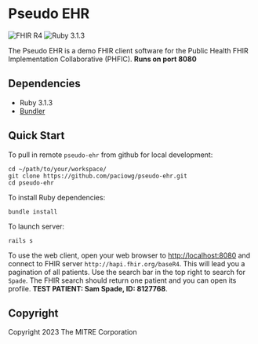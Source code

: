 # Pseudo EHR

![FHIR R4](https://img.shields.io/badge/FHIR-R4-orange)
![Ruby 3.1.3](https://img.shields.io/badge/Ruby-3.1.3-red)

The Pseudo EHR is a demo FHIR client software for the Public Health FHIR Implementation Collaborative (PHFIC). **Runs on port 8080**


## Dependencies
 - Ruby 3.1.3
 - [Bundler](https://bundler.io/)


## Quick Start

To pull in remote `pseudo-ehr` from github for local development:

```
cd ~/path/to/your/workspace/
git clone https://github.com/paciowg/pseudo-ehr.git
cd pseudo-ehr
```

To install Ruby dependencies:

```
bundle install
```

To launch server:

```
rails s
```

To use the web client, open your web browser to <http://localhost:8080> and connect to FHIR server `http://hapi.fhir.org/baseR4`. This will lead you a pagination of all patients. Use the search bar in the top right to search for `Spade`. The FHIR search should return one patient and you can open its profile. **TEST PATIENT: Sam Spade, ID: 8127768**.


## Copyright

Copyright 2023 The MITRE Corporation
